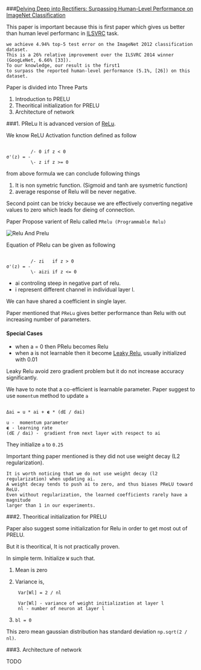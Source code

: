 ###[Delving Deep into Rectifiers: Surpassing Human-Level Performance on ImageNet Classification](http://www.cv-foundation.org/openaccess/content_iccv_2015/papers/He_Delving_Deep_into_ICCV_2015_paper.pdf)

This paper is important because this is first paper which gives us better than human level performanc in [ILSVRC](http://www.image-net.org/challenges/LSVRC/) task.

```
we achieve 4.94% top-5 test error on the ImageNet 2012 classification dataset.
This is a 26% relative improvement over the ILSVRC 2014 winner (GoogLeNet, 6.66% [33]).
To our knowledge, our result is the first1
to surpass the reported human-level performance (5.1%, [26]) on this dataset.

```

Paper is divided into Three Parts

1. Introduction to PRELU
2. Theoritical initialization for PRELU
3. Architecture of network

###1. PReLu
It is advanced version of [ReLu](https://github.com/chetandhembre/NN_Concepts/blob/master/basics/Activation%20Function.md#relu).

We know ReLU Activation function defined as follow

```

         /- 0 if z < 0
σ'(z) = -
         \- z if z >= 0

```

from above formula we can conclude following things
1. It is non symetric function. (Sigmoid and tanh are sysmetric function)
2. average response of Relu will be never negative.

Second point can be tricky because we are effectively converting negative values to zero which leads for dieing of connection.

Paper Propose varient of Relu called `PRelu (Programmable Relu)`

![Relu And Prelu](https://dl.dropboxusercontent.com/u/47591917/relu%20and%20prelu.png)


Equation of PRelu can be given as following

```

         /- zi   if z > 0
σ'(z) = -
         \- aizi if z <= 0

```

- ai controling steep in negative part of relu.
- i represent different channel in individual layer l.

We can have shared a coefficient in single layer.

Paper mentioned that `PReLu` gives better performance than Relu with out increasing number of parameters.

#### Special Cases
- when a = 0 then PRelu becomes Relu
- when a is not learnable then it become [Leaky Relu](https://github.com/chetandhembre/NN_Concepts/blob/master/basics/Activation%20Function.md#leaky-relu), usually initialized with 0.01

Leaky Relu avoid zero gradient problem but it do not increase accuracy significantly.

We have to note that a co-efficient is learnable parameter. Paper suggest to use `momentum` method to update `a`

```

Δai = u * ai + 𝞊 * (dE / dai)

u -  momentum parameter
𝞊 - learning rate 
(dE / dai) -  gradient from next layer with respect to ai
```

They initialize `a` to `0.25`

Important thing paper mentioned is they did not use weight decay (L2 regularization).

```
It is worth noticing that we do not use weight decay (l2 regularization) when updating ai.
A weight decay tends to push ai to zero, and thus biases PReLU toward ReLU.
Even without regularization, the learned coefficients rarely have a magnitude
larger than 1 in our experiments.
```

###2. Theoritical initialization for PRELU

Paper also suggest some initialization for Relu in order to get most out of PRELU.

But it is theoritical, It is not practically proven.

In simple term.
Initialize `W` such that.

1. Mean is zero
2. Variance is, 
  
   ```
	Var[Wl] = 2 / nl
	
	Var[Wl] - variance of weight initialization at layer l
	nl - number of neuron at layer l
	```
3. `bl = 0`

This zero mean gaussian distribution has standard deviation `np.sqrt(2 / nl)`.

###3. Architecture of network

TODO